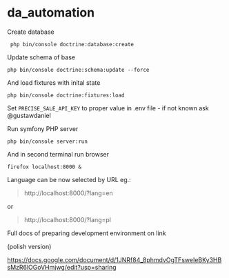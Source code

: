 # da_automation

Create database

     php bin/console doctrine:database:create

Update schema of base

    php bin/console doctrine:schema:update --force

And load fixtures with inital state

    php bin/console doctrine:fixtures:load
    
Set `PRECISE_SALE_API_KEY` to proper value in .env file - if not known ask @gustawdaniel

Run symfony PHP server

    php bin/console server:run

And in second terminal run browser

    firefox localhost:8000 &
    
Language can be now selected by URL eg.:

> http://localhost:8000/?lang=en

or

> http://localhost:8000/?lang=pl

Full docs of preparing development environment on link

(polish version)
> 
https://docs.google.com/document/d/1JNRf84_8phmdvOgTFsweIeBKy3HBsMzR6lOGoVHmjwg/edit?usp=sharing
